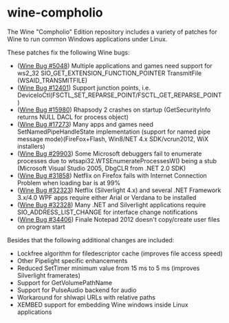 wine-compholio
==============

The Wine "Compholio" Edition repository includes a variety of patches for Wine to run common Windows applications under Linux.

These patches fix the following Wine bugs:

* ([Wine Bug #5048](http://bugs.winehq.org/show_bug.cgi?id=5048)) Multiple applications and games need support for ws2_32 SIO_GET_EXTENSION_FUNCTION_POINTER TransmitFile (WSAID_TRANSMITFILE)
* ([Wine Bug #12401](http://bugs.winehq.org/show_bug.cgi?id=12401)) Support junction points, i.e. DeviceIoCtl(FSCTL_SET_REPARSE_POINT/FSCTL_GET_REPARSE_POINT)
* ([Wine Bug #15980](http://bugs.winehq.org/show_bug.cgi?id=15980)) Rhapsody 2 crashes on startup (GetSecurityInfo returns NULL DACL for process object)
* ([Wine Bug #17273](http://bugs.winehq.org/show_bug.cgi?id=17273)) Many apps and games need SetNamedPipeHandleState implementation (support for named pipe message mode)(FireFox+Flash, Win8/NET 4.x SDK/vcrun2012, WiX installers)
* ([Wine Bug #29903](http://bugs.winehq.org/show_bug.cgi?id=29903)) Some Microsoft debuggers fail to enumerate processes due to wtsapi32.WTSEnumerateProcessesW() being a stub (Microsoft Visual Studio 2005, DbgCLR from .NET 2.0 SDK)
* ([Wine Bug #31858](http://bugs.winehq.org/show_bug.cgi?id=31858)) Netflix on Firefox fails with Internet Connection Problem when loading bar is at 99%
* ([Wine Bug #32323](http://bugs.winehq.org/show_bug.cgi?id=32323)) Netflix (Silverlight 4.x) and several .NET Framework 3.x/4.0 WPF apps require either Arial or Verdana to be installed
* ([Wine Bug #32328](http://bugs.winehq.org/show_bug.cgi?id=32328)) Many .NET and Silverlight applications require SIO_ADDRESS_LIST_CHANGE for interface change notifications
* ([Wine Bug #34406](http://bugs.winehq.org/show_bug.cgi?id=34406)) Finale Notepad 2012 doesn't copy/create user files on program start


Besides that the following additional changes are included:

* Lockfree algorithm for filedescriptor cache (improves file access speed)
* Other Pipelight specific enhancements
* Reduced SetTimer minimum value from 15 ms to 5 ms (improves Silverlight framerates)
* Support for GetVolumePathName
* Support for PulseAudio backend for audio
* Workaround for shlwapi URLs with relative paths
* XEMBED support for embedding Wine windows inside Linux applications

